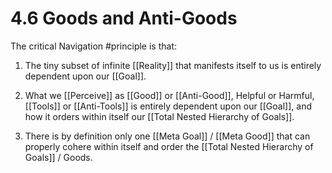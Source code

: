 # 4.6 Goods and Anti-Goods
The critical Navigation #principle is that: 

1) The tiny subset of infinite [[Reality]] that manifests itself to us is entirely dependent upon our [[Goal]]. 

2) What we [[Perceive]] as [[Good]] or [[Anti-Good]], Helpful or Harmful, [[Tools]] or [[Anti-Tools]] is entirely dependent upon our [[Goal]], and how it orders within itself our [[Total Nested Hierarchy of Goals]]. 

3) There is by definition only one [[Meta Goal]] / [[Meta Good]] that can properly cohere within itself and order the [[Total Nested Hierarchy of Goals]] / Goods. 